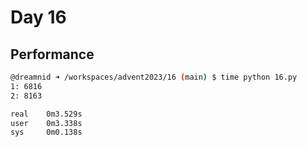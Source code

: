 # Day 16

## Performance
```bash
@dreamnid ➜ /workspaces/advent2023/16 (main) $ time python 16.py
1: 6816
2: 8163

real    0m3.529s
user    0m3.338s
sys     0m0.138s
```